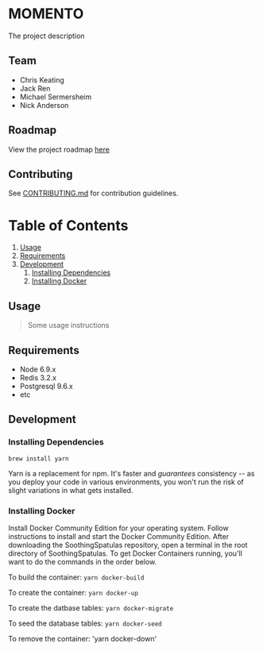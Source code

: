 # MOMENTO

The project description

## Team

- Chris Keating
- Jack Ren
- Michael Sermersheim
- Nick Anderson

## Roadmap

View the project roadmap [here](LINK_TO_DOC)

## Contributing

See [CONTRIBUTING.md](CONTRIBUTING.md) for contribution guidelines.

# Table of Contents

1. [Usage](#Usage)
1. [Requirements](#requirements)
1. [Development](#development)
    1. [Installing Dependencies](#installing-dependencies)
    1. [Installing Docker](#installing-docker)

## Usage

> Some usage instructions

## Requirements

- Node 6.9.x
- Redis 3.2.x
- Postgresql 9.6.x
- etc

## Development

### Installing Dependencies

```
brew install yarn
```

Yarn is a replacement for npm. It's faster and *guarantees* consistency -- as you deploy your code in various environments, you won't run the risk of slight variations in what gets installed.


### Installing Docker

Install Docker Community Edition for your operating system. Follow instructions to install and start the Docker Community Edition. After downloading the SoothingSpatulas repository, open a terminal in the root directory of SoothingSpatulas. To get Docker Containers running, you'll want to do the commands in the order below.

To build the container: `yarn docker-build`

To create the container: `yarn docker-up`

To create the datbase tables: `yarn docker-migrate`

To seed the database tables: `yarn docker-seed`

To remove the container: 'yarn docker-down'



